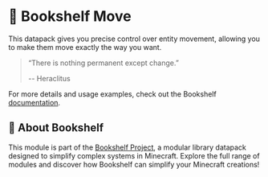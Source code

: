# 🏃 Bookshelf Move

This datapack gives you precise control over entity movement, allowing you to make them move exactly the way you want.

> “There is nothing permanent except change.”
>
> -- Heraclitus

For more details and usage examples, check out the Bookshelf [documentation](https://docs.mcbookshelf.dev/en/latest/modules/move.html).


## 📖 About Bookshelf

This module is part of the [Bookshelf Project](https://docs.mcbookshelf.dev/en/latest/index.html), a modular library datapack designed to simplify complex systems in Minecraft. Explore the full range of modules and discover how Bookshelf can simplify your Minecraft creations!
